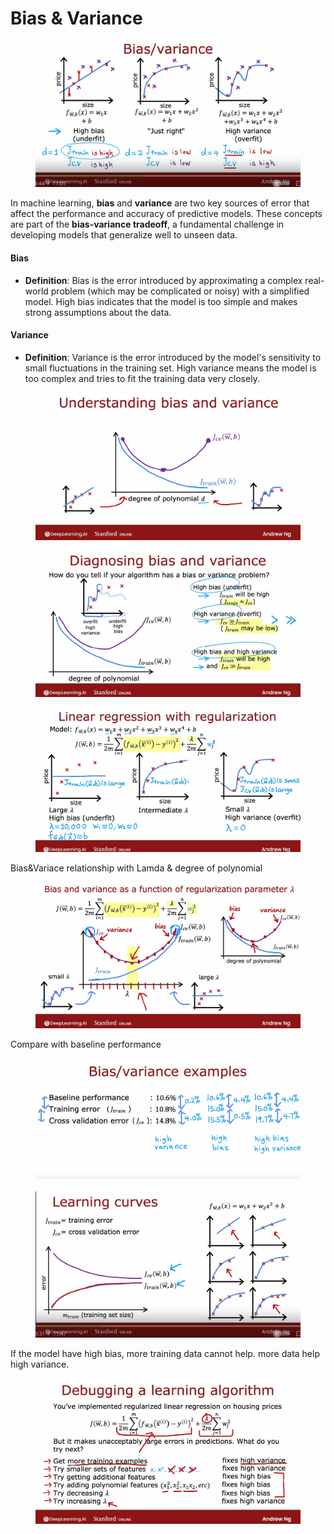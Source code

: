 # Bias & Variance

<figure><img src="../../.gitbook/assets/image (1) (1) (1) (1) (2).png" alt=""><figcaption></figcaption></figure>

In machine learning, **bias** and **variance** are two key sources of error that affect the performance and accuracy of predictive models. These concepts are part of the **bias-variance tradeoff**, a fundamental challenge in developing models that generalize well to unseen data.

#### **Bias**

* **Definition**: Bias is the error introduced by approximating a complex real-world problem (which may be complicated or noisy) with a simplified model. High bias indicates that the model is too simple and makes strong assumptions about the data.

#### **Variance**

* **Definition**: Variance is the error introduced by the model's sensitivity to small fluctuations in the training set. High variance means the model is too complex and tries to fit the training data very closely.

<figure><img src="../../.gitbook/assets/image (2) (1) (1) (2).png" alt=""><figcaption></figcaption></figure>

<figure><img src="../../.gitbook/assets/image (3) (1) (2).png" alt=""><figcaption></figcaption></figure>

<figure><img src="../../.gitbook/assets/image (4) (2).png" alt=""><figcaption></figcaption></figure>

Bias\&Variace relationship with Lamda & degree of polynomial

<figure><img src="../../.gitbook/assets/image (6) (1) (1).png" alt=""><figcaption></figcaption></figure>

Compare with baseline performance

<figure><img src="../../.gitbook/assets/image (7) (1).png" alt=""><figcaption></figcaption></figure>

<figure><img src="../../.gitbook/assets/image (8) (1).png" alt=""><figcaption></figcaption></figure>

If the model have high bias, more training data cannot help. more data help high variance.

<figure><img src="../../.gitbook/assets/image (9) (1).png" alt=""><figcaption></figcaption></figure>

<figure><img src="../../.gitbook/assets/image (10) (1).png" alt=""><figcaption></figcaption></figure>

<figure><img src="../../.gitbook/assets/image (11) (1).png" alt=""><figcaption></figcaption></figure>

<figure><img src="../../.gitbook/assets/image (12) (1).png" alt=""><figcaption></figcaption></figure>
